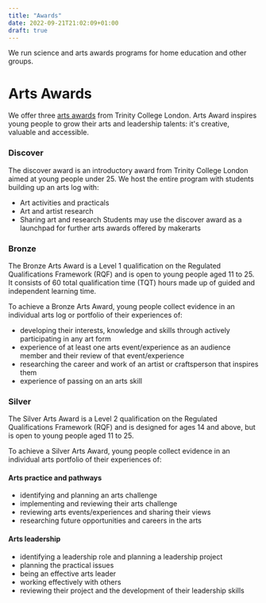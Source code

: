 ```yaml
---
title: "Awards"
date: 2022-09-21T21:02:09+01:00
draft: true
---
```

We run science and arts awards programs for home education and other groups.

# Arts Awards
We offer three [arts awards](https://www.artsaward.org.uk/) from Trinity College London. Arts Award inspires young people to grow their arts and leadership talents: it's creative, valuable and accessible.

### Discover
The discover award is an introductory award from Trinity College London aimed at young people under 25. We host the entire program with students building up an arts log with:
* Art activities and practicals
* Art and artist research
* Sharing art and research
Students may use the discover award as a launchpad for further arts awards offered by makerarts

### Bronze
The Bronze Arts Award is a Level 1 qualification on the Regulated Qualifications Framework (RQF) and is open to young people aged 11 to 25. It consists of 60 total qualification time (TQT) hours made up of guided and independent learning time.

To achieve a Bronze Arts Award, young people collect evidence in an individual arts log or portfolio of their experiences of:

* developing their interests, knowledge and skills through actively participating in any art form
* experience of at least one arts event/experience as an audience member and their review of that event/experience
* researching the career and work of an artist or craftsperson that inspires them
* experience of passing on an arts skill

### Silver
The Silver Arts Award is a Level 2 qualification on the Regulated Qualifications Framework (RQF) and is designed for ages 14 and above, but is open to young people aged 11 to 25.

To achieve a Silver Arts Award, young people collect evidence in an individual arts portfolio of their experiences of:

#### Arts practice and pathways

* identifying and planning an arts challenge
* implementing and reviewing their arts challenge
* reviewing arts events/experiences and sharing their views
* researching future opportunities and careers in the arts

#### Arts leadership

* identifying a leadership role and planning a leadership project
* planning the practical issues
* being an effective arts leader
* working effectively with others
* reviewing their project and the development of their leadership skills

